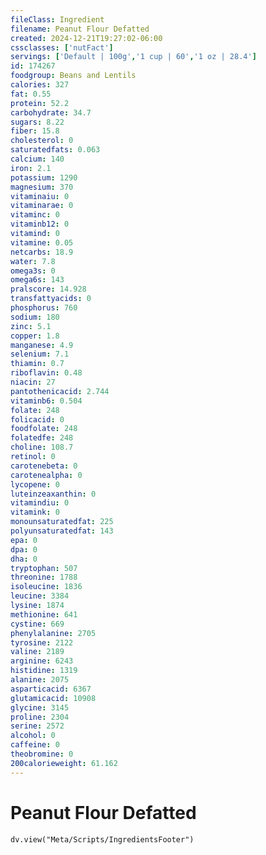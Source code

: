 ```yaml
---
fileClass: Ingredient
filename: Peanut Flour Defatted
created: 2024-12-21T19:27:02-06:00
cssclasses: ['nutFact']
servings: ['Default | 100g','1 cup | 60','1 oz | 28.4']
id: 174267
foodgroup: Beans and Lentils
calories: 327
fat: 0.55
protein: 52.2
carbohydrate: 34.7
sugars: 8.22
fiber: 15.8
cholesterol: 0
saturatedfats: 0.063
calcium: 140
iron: 2.1
potassium: 1290
magnesium: 370
vitaminaiu: 0
vitaminarae: 0
vitaminc: 0
vitaminb12: 0
vitamind: 0
vitamine: 0.05
netcarbs: 18.9
water: 7.8
omega3s: 0
omega6s: 143
pralscore: 14.928
transfattyacids: 0
phosphorus: 760
sodium: 180
zinc: 5.1
copper: 1.8
manganese: 4.9
selenium: 7.1
thiamin: 0.7
riboflavin: 0.48
niacin: 27
pantothenicacid: 2.744
vitaminb6: 0.504
folate: 248
folicacid: 0
foodfolate: 248
folatedfe: 248
choline: 108.7
retinol: 0
carotenebeta: 0
carotenealpha: 0
lycopene: 0
luteinzeaxanthin: 0
vitamindiu: 0
vitamink: 0
monounsaturatedfat: 225
polyunsaturatedfat: 143
epa: 0
dpa: 0
dha: 0
tryptophan: 507
threonine: 1788
isoleucine: 1836
leucine: 3384
lysine: 1874
methionine: 641
cystine: 669
phenylalanine: 2705
tyrosine: 2122
valine: 2189
arginine: 6243
histidine: 1319
alanine: 2075
asparticacid: 6367
glutamicacid: 10908
glycine: 3145
proline: 2304
serine: 2572
alcohol: 0
caffeine: 0
theobromine: 0
200calorieweight: 61.162
---
```


# Peanut Flour Defatted

```dataviewjs
dv.view("Meta/Scripts/IngredientsFooter")
```